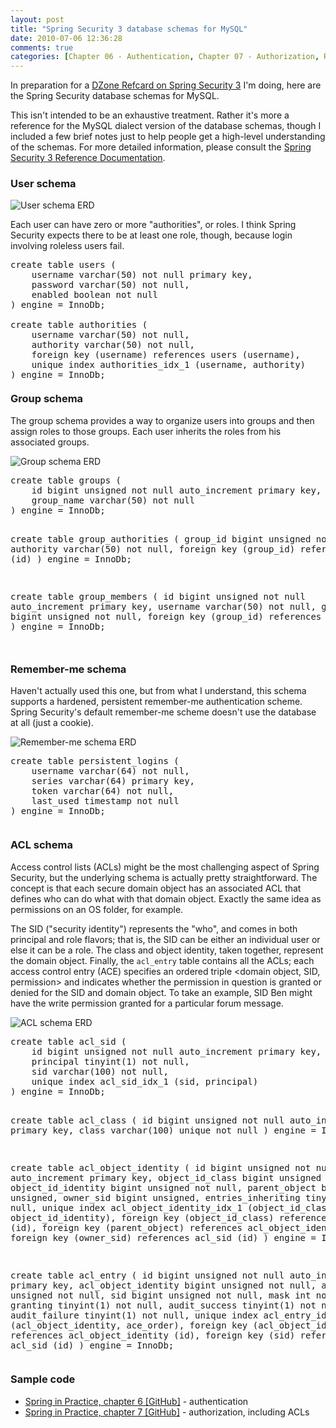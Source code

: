 ```yaml
---
layout: post
title: "Spring Security 3 database schemas for MySQL"
date: 2010-07-06 12:36:28
comments: true
categories: [Chapter 06 - Authentication, Chapter 07 - Authorization, Reference]
---
```

In preparation for a <a href="http://refcardz.dzone.com/refcardz/expression-based-authorization?oid=hom25493">DZone Refcard on Spring Security 3</a> I'm doing, here are the Spring Security database schemas for MySQL.

This isn't intended to be an exhaustive treatment. Rather it's more a reference for the MySQL dialect version of the database schemas, though I included a few brief notes just to help people get a high-level understanding of the schemas. For more detailed information, please consult the <a href="http://static.springsource.org/spring-security/site/reference.html">Spring Security 3 Reference Documentation</a>.

<h3>User schema</h3>
<img src="http://springinpractice.s3.amazonaws.com/springsecurity/dbschemas/users_erd.png" alt="User schema ERD" />

Each user can have zero or more "authorities", or roles. I think Spring Security expects there to be at least one role, though, because login involving roleless users fail.

<pre>create table users (
    username varchar(50) not null primary key,
    password varchar(50) not null,
    enabled boolean not null
) engine = InnoDb;

create table authorities (
    username varchar(50) not null,
    authority varchar(50) not null,
    foreign key (username) references users (username),
    unique index authorities_idx_1 (username, authority)
) engine = InnoDb;
</pre>

<h3 style="margin-top:20px;">Group schema</h3>

The group schema provides a way to organize users into groups and then assign roles to those groups. Each user inherits the roles from his associated groups.

<img src="http://springinpractice.s3.amazonaws.com/springsecurity/dbschemas/groups_erd.png" alt="Group schema ERD" />
<pre>create table groups (
    id bigint unsigned not null auto_increment primary key,
    group_name varchar(50) not null
) engine = InnoDb;

create table group_authorities (
    group_id bigint unsigned not null,
    authority varchar(50) not null,
    foreign key (group_id) references groups (id)
) engine = InnoDb;

create table group_members (
    id bigint unsigned not null auto_increment primary key,
    username varchar(50) not null,
    group_id bigint unsigned not null,
    foreign key (group_id) references groups (id)
) engine = InnoDb;

</pre>

<h3 style="margin-top:20px;">Remember-me schema</h3>

Haven't actually used this one, but from what I understand, this schema supports a hardened, persistent remember-me authentication scheme. Spring Security's default remember-me scheme doesn't use the database at all (just a cookie).

<img src="http://springinpractice.s3.amazonaws.com/springsecurity/dbschemas/remember_erd.png" alt="Remember-me schema ERD" />
<pre>create table persistent_logins (
    username varchar(64) not null,
    series varchar(64) primary key,
    token varchar(64) not null,
    last_used timestamp not null
) engine = InnoDb;

</pre>

<h3 style="margin-top:20px;">ACL schema</h3>

Access control lists (ACLs) might be the most challenging aspect of Spring Security, but the underlying schema is actually pretty straightforward. The concept is that each secure domain object has an associated ACL that defines who can do what with that domain object. Exactly the same idea as permissions on an OS folder, for example.

The SID ("security identity") represents the "who", and comes in both principal and role flavors; that is, the SID can be either an individual user or else it can be a role. The class and object identity, taken together, represent the domain object. Finally, the <code>acl_entry</code> table contains all the ACLs; each access control entry (ACE) specifies an ordered triple &lt;domain object, SID, permission&gt; and indicates whether the permission in question is granted or denied for the SID and domain object. To take an example, SID Ben might have the write permission granted for a particular forum message.

<img src="http://springinpractice.s3.amazonaws.com/springsecurity/dbschemas/acl_erd.png" alt="ACL schema ERD" />
<pre>create table acl_sid (
    id bigint unsigned not null auto_increment primary key,
    principal tinyint(1) not null,
    sid varchar(100) not null,
    unique index acl_sid_idx_1 (sid, principal)
) engine = InnoDb;

create table acl_class (
    id bigint unsigned not null auto_increment primary key,
    class varchar(100) unique not null
) engine = InnoDb;

create table acl_object_identity (
    id bigint unsigned not null auto_increment primary key,
    object_id_class bigint unsigned not null,
    object_id_identity bigint unsigned not null,
    parent_object bigint unsigned,
    owner_sid bigint unsigned,
    entries_inheriting tinyint(1) not null,
    unique index acl_object_identity_idx_1
        (object_id_class, object_id_identity),
    foreign key (object_id_class) references acl_class (id),
    foreign key (parent_object) references acl_object_identity (id),
    foreign key (owner_sid) references acl_sid (id)
) engine = InnoDb;

create table acl_entry (
    id bigint unsigned not null auto_increment primary key,
    acl_object_identity bigint unsigned not null,
    ace_order int unsigned not null,
    sid bigint unsigned not null,
    mask int not null,
    granting tinyint(1) not null,
    audit_success tinyint(1) not null,
    audit_failure tinyint(1) not null,
    unique index acl_entry_idx_1 (acl_object_identity, ace_order),
    foreign key (acl_object_identity)
        references acl_object_identity (id),
    foreign key (sid) references acl_sid (id)
) engine = InnoDb;</pre>

<h3>Sample code</h3>

<ul>
<li><a href="https://github.com/springinpractice/sip06">Spring in Practice, chapter 6 [GitHub]</a> - authentication</li>
<li><a href="https://github.com/springinpractice/sip07">Spring in Practice, chapter 7 [GitHub]</a> - authorization, including ACLs</li>
</ul>
